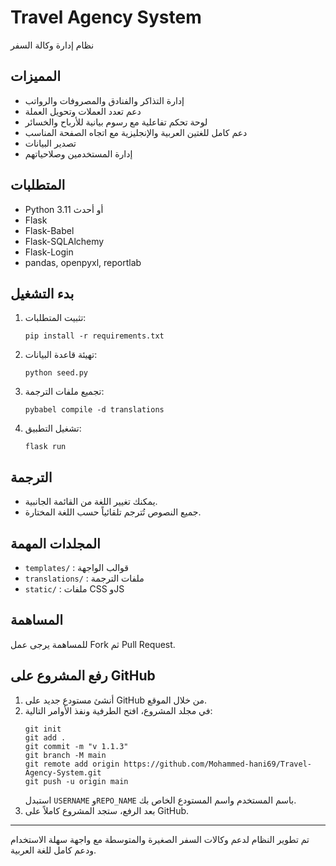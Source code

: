 # Travel Agency System

نظام إدارة وكالة السفر

## المميزات
- إدارة التذاكر والفنادق والمصروفات والرواتب
- دعم تعدد العملات وتحويل العملة
- لوحة تحكم تفاعلية مع رسوم بيانية للأرباح والخسائر
- دعم كامل للغتين العربية والإنجليزية مع اتجاه الصفحة المناسب
- تصدير البيانات
- إدارة المستخدمين وصلاحياتهم

## المتطلبات
- Python 3.11 أو أحدث
- Flask
- Flask-Babel
- Flask-SQLAlchemy
- Flask-Login
- pandas, openpyxl, reportlab

## بدء التشغيل
1. تثبيت المتطلبات:
   ```
   pip install -r requirements.txt
   ```
2. تهيئة قاعدة البيانات:
   ```
   python seed.py
   ```
3. تجميع ملفات الترجمة:
   ```
   pybabel compile -d translations
   ```
4. تشغيل التطبيق:
   ```
   flask run
   ```

## الترجمة
- يمكنك تغيير اللغة من القائمة الجانبية.
- جميع النصوص تُترجم تلقائياً حسب اللغة المختارة.

## المجلدات المهمة
- `templates/` : قوالب الواجهة
- `translations/` : ملفات الترجمة
- `static/` : ملفات CSS وJS

## المساهمة
للمساهمة يرجى عمل Fork ثم Pull Request.

## رفع المشروع على GitHub

1. أنشئ مستودع جديد على GitHub من خلال الموقع.
2. في مجلد المشروع، افتح الطرفية ونفذ الأوامر التالية:
   ```
   git init
   git add .
   git commit -m "v 1.1.3"
   git branch -M main
   git remote add origin https://github.com/Mohammed-hani69/Travel-Agency-System.git
   git push -u origin main
   ```
   استبدل `USERNAME` و`REPO_NAME` باسم المستخدم واسم المستودع الخاص بك.
3. بعد الرفع، ستجد المشروع كاملاً على GitHub.

---
تم تطوير النظام لدعم وكالات السفر الصغيرة والمتوسطة مع واجهة سهلة الاستخدام ودعم كامل للغة العربية.
